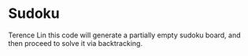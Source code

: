 # Sudoku
Terence Lin
this code will generate a partially empty sudoku board, and then proceed to solve it via backtracking.
